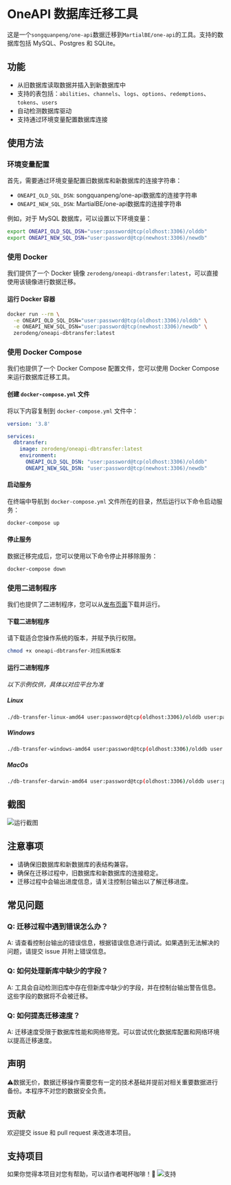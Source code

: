 # OneAPI 数据库迁移工具

这是一个`songquanpeng/one-api`数据迁移到`MartialBE/one-api`的工具。支持的数据库包括 MySQL、Postgres 和 SQLite。

## 功能

- 从旧数据库读取数据并插入到新数据库中
- 支持的表包括：`abilities`、`channels`、`logs`、`options`、`redemptions`、`tokens`、`users`
- 自动检测数据库驱动
- 支持通过环境变量配置数据库连接

## 使用方法

### 环境变量配置

首先，需要通过环境变量配置旧数据库和新数据库的连接字符串：

- `ONEAPI_OLD_SQL_DSN`: songquanpeng/one-api数据库的连接字符串
- `ONEAPI_NEW_SQL_DSN`: MartialBE/one-api数据库的连接字符串

例如，对于 MySQL 数据库，可以设置以下环境变量：

```bash
export ONEAPI_OLD_SQL_DSN="user:password@tcp(oldhost:3306)/olddb"
export ONEAPI_NEW_SQL_DSN="user:password@tcp(newhost:3306)/newdb"
```

### 使用 Docker

我们提供了一个 Docker 镜像 `zerodeng/oneapi-dbtransfer:latest`，可以直接使用该镜像进行数据迁移。

#### 运行 Docker 容器

```bash
docker run --rm \
  -e ONEAPI_OLD_SQL_DSN="user:password@tcp(oldhost:3306)/olddb" \
  -e ONEAPI_NEW_SQL_DSN="user:password@tcp(newhost:3306)/newdb" \
  zerodeng/oneapi-dbtransfer:latest
```

### 使用 Docker Compose

我们也提供了一个 Docker Compose 配置文件，您可以使用 Docker Compose 来运行数据库迁移工具。

#### 创建 `docker-compose.yml` 文件

将以下内容复制到 `docker-compose.yml` 文件中：

```yaml
version: '3.8'

services:
  dbtransfer:
    image: zerodeng/oneapi-dbtransfer:latest
    environment:
      ONEAPI_OLD_SQL_DSN: "user:password@tcp(oldhost:3306)/olddb"
      ONEAPI_NEW_SQL_DSN: "user:password@tcp(newhost:3306)/newdb"
```

#### 启动服务

在终端中导航到 `docker-compose.yml` 文件所在的目录，然后运行以下命令启动服务：

```bash
docker-compose up
```

#### 停止服务

数据迁移完成后，您可以使用以下命令停止并移除服务：

```bash
docker-compose down
```

### 使用二进制程序

我们也提供了二进制程序，您可以从[发布页面](https://github.com/ZeroDeng01/one-api-db-transfer/releases)下载并运行。

#### 下载二进制程序

请下载适合您操作系统的版本，并赋予执行权限。

```bash
chmod +x oneapi-dbtransfer-对应系统版本
```

#### 运行二进制程序
*以下示例仅供，具体以对应平台为准*
##### Linux
```bash
./db-transfer-linux-amd64 user:password@tcp(oldhost:3306)/olddb user:password@tcp(oldhost:3306)/newdb
```
##### Windows
```bash
./db-transfer-windows-amd64 user:password@tcp(oldhost:3306)/olddb user:password@tcp(oldhost:3306)/newdb
```
##### MacOs
```bash
./db-transfer-darwin-amd64 user:password@tcp(oldhost:3306)/olddb user:password@tcp(oldhost:3306)/newdb
```
## 截图
![运行截图](http://img.qiniu.zerodeng.com/img/202406110247982.png)


## 注意事项

- 请确保旧数据库和新数据库的表结构兼容。
- 确保在迁移过程中，旧数据库和新数据库的连接稳定。
- 迁移过程中会输出进度信息，请关注控制台输出以了解迁移进度。

## 常见问题

### Q: 迁移过程中遇到错误怎么办？

A: 请查看控制台输出的错误信息，根据错误信息进行调试。如果遇到无法解决的问题，请提交 issue 并附上错误信息。

### Q: 如何处理新库中缺少的字段？

A: 工具会自动检测旧库中存在但新库中缺少的字段，并在控制台输出警告信息。这些字段的数据将不会被迁移。

### Q: 如何提高迁移速度？

A: 迁移速度受限于数据库性能和网络带宽。可以尝试优化数据库配置和网络环境以提高迁移速度。

## 声明
⚠️数据无价，数据迁移操作需要您有一定的技术基础并提前对相关重要数据进行备份。本程序不对您的数据安全负责。

## 贡献

欢迎提交 issue 和 pull request 来改进本项目。

## 支持项目

如果你觉得本项目对您有帮助，可以请作者喝杯咖啡！🎉
![支持](http://img.qiniu.zerodeng.com/img/202406112038424.jpg)
